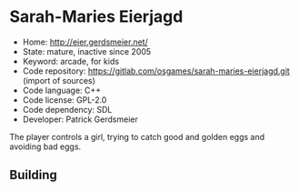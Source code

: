 # Sarah-Maries Eierjagd

- Home: http://eier.gerdsmeier.net/
- State: mature, inactive since 2005
- Keyword: arcade, for kids
- Code repository: https://gitlab.com/osgames/sarah-maries-eierjagd.git (import of sources)
- Code language: C++
- Code license: GPL-2.0
- Code dependency: SDL
- Developer: Patrick Gerdsmeier

The player controls a girl, trying to catch good and golden eggs and avoiding bad eggs.

## Building
